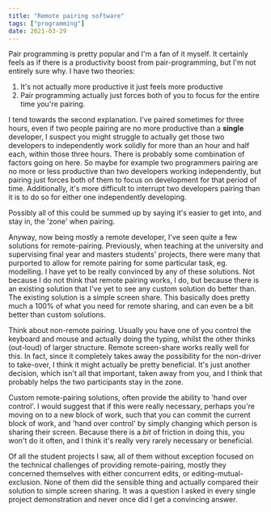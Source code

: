 ```yaml
---
title: "Remote pairing software"
tags: ["programming"]
date: 2021-03-29
---
```


Pair programming is pretty popular and I'm a fan of it myself. It certainly feels as if there is a productivity boost from pair-programming, but I'm not entirely sure why. I have two theories:

1. It's not actually more productive it just feels more productive
2. Pair programming actually just forces both of you to focus for the entire time you're pairing.

I tend towards the second explanation. I've paired sometimes for three hours, even if two people pairing are no more productive than a **single** developer, I suspect you might struggle to actually get those two developers to independently work solidly for more than an hour and half each, within those three hours. There is probably some combination of factors going on here. So maybe for example two programmers pairing are no more or less productive than two developers working independently, but pairing just forces both of them to focus on development for that period of time. Additionally, it's more difficult to interrupt two developers pairing than it is to do so for either one independently developing.

Possibly all of this could be summed up by saying it's easier to get into, and stay in, the 'zone' when pairing.


Anyway, now being mostly a remote developer, I've seen quite a few solutions for remote-pairing. Previously, when teaching at the university and supervising final year and masters students' projects, there were many that purported to allow for remote pairing for some particular task, eg. modelling. I have yet to be really convinced by any of these solutions. Not because I do not think that remote pairing works, I do, but because there is an existing solution that I've yet to see any custom solution do better than. The existing solution is a simple screen share. This basically does pretty much a 100% of what you need for remote sharing, and can even be a bit better than custom solutions.

Think about non-remote pairing. Usually you have one of you control the keyboard and mouse and actually doing the typing, whilst the other thinks (out-loud) of larger structure. Remote screen-share works really well for this. In fact, since it completely takes away the possibility for the non-driver to take-over, I think it might actually be pretty beneficial. It's just another decision, which isn't all that important, taken away from you, and I think that probably helps the two participants stay in the zone.

Custom remote-pairing solutions, often provide the ability to 'hand over control'. I would suggest that if this were really necessary, perhaps you're moving on to a new block of work, such that you can commit the current block of work, and 'hand over control' by simply changing which person is sharing their screen. Because there is a *bit* of friction in doing this, you won't do it often, and I think it's really very rarely necessary or beneficial.

Of all the student projects I saw, all of them without exception focused on the technical challenges of providing remote-pairing, mostly they concerned themselves with either concurrent edits, or editing-mutual-exclusion. None of them did the sensible thing and actually compared their solution to simple screen sharing. It was a question I asked in every single project demonstration and never once did I get a convincing answer.
